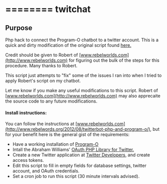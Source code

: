 ========
twitchat
========
## Purpose
Php hack to connect the Program-O chatbot to a twitter account.
This is a quick and dirty modification of the original script found [here.](http://www.rebelwords.org/2012/08/twitterbot-php-and-program-o/)

Credit should be given to Robert of [www.rebelworlds.com](http://www.rebelworlds.com) for figuring out 
the bulk of the steps for this procedure. Many thanks to Robert.

This script just attempts to "fix" some of the issues I ran into when I tried
to apply Robert's script on my chatbot.
 
Let me know if you make any useful modifications to this script. 
Robert of [www.rebelworlds.com](http://www.rebelworlds.com) may also apprecaite the source code to any future modifications.

#### Install instructions:
You can follow the instructions at [www.rebelworlds.com](http://www.rebelwords.org/2012/08/twitterbot-php-and-program-o/), 
but for your benefit here is the general gist of the requirements:


* Have a working installation of [Program-O](http://http://blog.program-o.com/)
* Intall the Abraham Williams' [OAuth PHP Library for Twitter.](https://github.com/abraham/twitteroauth/)
* Create a new Twitter application at [Twitter Developers](https://dev.twitter.com/), and create access tokens.
* Edit this script to fill in empty fields for database settings, twitter account, and OAuth credentials.
* Set a cron job to run this script (30 minute intervals advised).